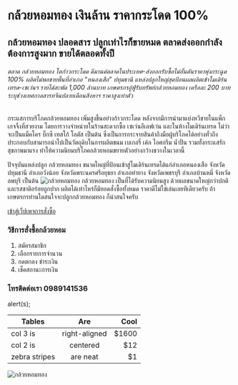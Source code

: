 # กล้วยหอมทอง เงินล้าน ราคากระโดด 100%
## กล้วยหอมทอง ปลอดสาร ปลูกเท่าไรก็ขายหมด ตลาดส่งออกกำลังต้องการสูงมาก ขายได้ตลอดทั้งปี
###### ตลาด กล้วยหอมทอง โตก้าวกระโดด  ดีมานด์ตลาดในประเทศ-ส่งออกรับซื้อไม่อั้นดันราคาพุ่งกระฉูด  100%  ผลิตไม่พอขายพื้นที่อำเภอ  “หนองเสือ” ปทุมธานี  แหล่งปลูกใหญ่สุดป้อนผลผลิตเข้าโมเดิร์นเทรด-เซเว่นฯ  รายได้สะพัด  1,000  ล้านบาท  เกษตรกรอู้ฟู่รับทรัพย์กล้วยหอมทอง เครือละ  200  บาท ระบุช่วงเทศกาลสารทจีนปลายเดือนสิงหาฯ  ราคาสูงเท่าตัว 
กระแสการบริโภคกล้วยหอมทอง  เพิ่มสูงขึ้นอย่างก้าวกระโดด  หลังจากมีการนำมาแบ่งหวีขายในแพ็กเกจจิ้งที่สวยงาม  โดยการวางจำหน่ายในร้านสะดวกซื้อ  เซเว่นอีเลฟเว่น  และในห้างโมเดิร์นเทรด  ไม่ว่าจะเป็นแม็คโคร บิ๊กซี  เทสโก้  โลตัส  เป็นต้น  ซึ่งเป็นการกระจายสินค้าถึงมือผู้บริโภคได้อย่างทั่วถึง  ประกอบกับสามารถนำไปเป็นวัตถุดิบในการผลิตขนม  เบเกอรี่  เค้ก ไอศกรีม  น้ำปั่น  รวมทั้งกระแสรักสุขภาพมาแรง  ทำให้ความนิยมบริโภคกล้วยหอมขยายตัวอย่างกว้างขวางในเวลานี้

ปัจจุบันแหล่งปลูก กล้วยหอมทอง ขนาดใหญ่ที่ป้อนเข้าสู่โมเดิร์นเทรดได้แก่อำเภอหนองเสือ  จังหวัดปทุมธานี  อำเภอวังน้อย  จังหวัดพระนครศรีอยุธยา อำเภอท่ายาง  จังหวัดเพชรบุรี  อำเภอบ้านหมี่  จังหวัดลพบุรี  เป็นต้น
![กล้วยหอมทอง](http://www.prachachat.net/online/2015/08/14399712621439971280l.jpg)
กล้วยหอมทอง  เป็นที่ได้รับความนิยมสูง  ด้วยผลขนาดใหญ่กว่าปกติ  และรสชาติอร่อยถูกปาก  ผลิตได้เท่าไหร่ก็มียอดสั่งซื้อทั้งหมด  ราคาดีไม่ใช่เล่นเลยทีเดียวครับ  ถ้าเกษตรกรท่านใดสนใจจะปลูกกล้วยหอมทอง  ก็น่าสนใจครับ

[เข้าสู่เว็ปเพจการสั่งซื้อ](http://bighealthyplant.com/%E0%B8%81%E0%B8%A5%E0%B9%89%E0%B8%A7%E0%B8%A2-%E0%B8%81%E0%B8%B2%E0%B8%A3%E0%B8%9B%E0%B8%A5%E0%B8%B9%E0%B8%81%E0%B8%81%E0%B8%A5%E0%B9%89%E0%B8%A7%E0%B8%A2/%E0%B8%81%E0%B8%A5%E0%B9%89%E0%B8%A7%E0%B8%A2%E0%B8%AB%E0%B8%AD%E0%B8%A1%E0%B8%97%E0%B8%AD%E0%B8%87/)
### วิธีการสั่งซื้อกล้วยหอม
1. สมัครสมาชิก
2. เลือกรายการจำนวน
3. กดตกลง ชำระเงิน
4. เช็คสถานะการเงิน
### โทรติดต่อเรา 0989141536
alert(s);

| Tables        | Are           | Cool  |
| ------------- |:-------------:| -----:|
| col 3 is      | right-aligned | $1600 |
| col 2 is      | centered      |   $12 |
| zebra stripes | are neat      |    $1 |
![กล้วยหอมทอง](http://www.quinl.com/productImages/UploadImages/1450263152_560935.jpg)
